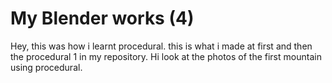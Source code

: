 # My Blender works (4)

Hey, this was how i learnt procedural. this is what i made at first and then the procedural 1 in my repository.
Hi look at the photos of the first mountain using procedural.
